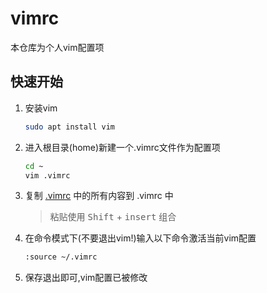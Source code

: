 # vimrc

本仓库为个人vim配置项

## 快速开始

1. 安装vim

   ```bash
   sudo apt install vim
   ```

2. 进入根目录(home)新建一个.vimrc文件作为配置项

   ```bash
   cd ~
   vim .vimrc
   ```

3. 复制 [.vimrc](.vimrc) 中的所有内容到 .vimrc 中

   > 粘贴使用 <kbd>Shift</kbd> + <kbd>insert</kbd> 组合

4. 在命令模式下(不要退出vim!)输入以下命令激活当前vim配置

   ```bash
   :source ~/.vimrc
   ```

5. 保存退出即可,vim配置已被修改
